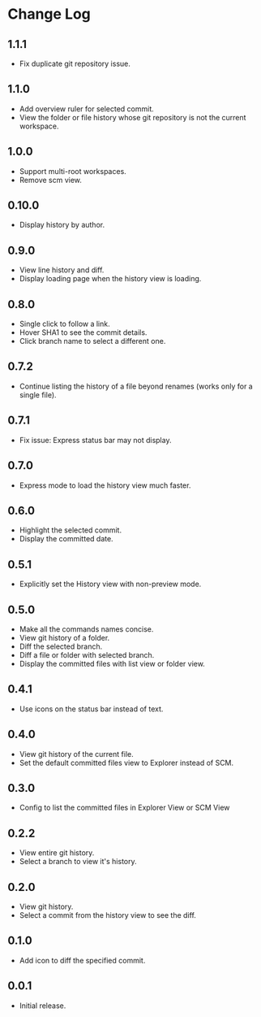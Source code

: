 # Change Log

## 1.1.1
- Fix duplicate git repository issue.

## 1.1.0
- Add overview ruler for selected commit.
- View the folder or file history whose git repository is not the current workspace.

## 1.0.0
- Support multi-root workspaces.
- Remove scm view.

## 0.10.0
- Display history by author.

## 0.9.0
- View line history and diff.
- Display loading page when the history view is loading.

## 0.8.0
- Single click to follow a link.
- Hover SHA1 to see the commit details.
- Click branch name to select a different one.

## 0.7.2
- Continue listing the history of a file beyond renames (works only for a single file).

## 0.7.1
- Fix issue: Express status bar may not display.

## 0.7.0
- Express mode to load the history view much faster.

## 0.6.0
- Highlight the selected commit.
- Display the committed date.

## 0.5.1
- Explicitly set the History view with non-preview mode.

## 0.5.0
- Make all the commands names concise.
- View git history of a folder.
- Diff the selected branch.
- Diff a file or folder with selected branch.
- Display the committed files with list view or folder view.

## 0.4.1
- Use icons on the status bar instead of text.

## 0.4.0
- View git history of the current file.
- Set the default committed files view to Explorer instead of SCM.

## 0.3.0
- Config to list the committed files in Explorer View or SCM View

## 0.2.2
- View entire git history.
- Select a branch to view it's history.

## 0.2.0
- View git history.
- Select a commit from the history view to see the diff.

## 0.1.0
- Add icon to diff the specified commit.

## 0.0.1
- Initial release.